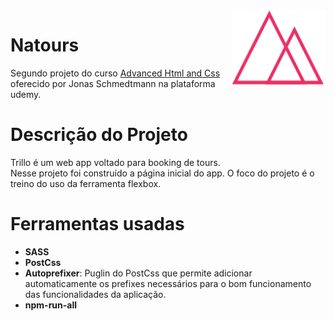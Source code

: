 <a href="https://natours-simple-gl.netlify.app/">
     <img src="img/logo.png" align="right" width="150" height="119" alt="Logo do projeto">
</a>

# Natours

Segundo projeto do curso [Advanced Html and Css] oferecido por Jonas Schmedtmann na plataforma udemy.

[Advanced Html and Css]: https://www.udemy.com/course/advanced-css-and-sass/

# Descrição do Projeto

Trillo é um web app voltado para booking de tours.<br/>
Nesse projeto foi construído a página inicial do app.
O foco do projeto é o treino do uso da ferramenta flexbox.

 # Ferramentas usadas

 * **SASS**
 * **PostCss**
 * **Autoprefixer**: Puglin do PostCss que permite adicionar automaticamente os prefixes necessários para o bom funcionamento das funcionalidades da aplicação.
 * **npm-run-all**
